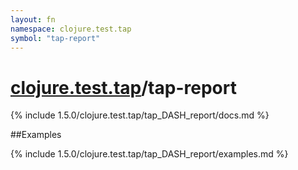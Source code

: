 ```yaml
---
layout: fn
namespace: clojure.test.tap
symbol: "tap-report"
---
```


# [clojure.test.tap](../)/tap-report

{% include 1.5.0/clojure.test.tap/tap_DASH_report/docs.md %}

##Examples

{% include 1.5.0/clojure.test.tap/tap_DASH_report/examples.md %}

